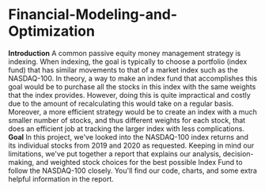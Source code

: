 # Financial-Modeling-and-Optimization

**Introduction**
A common passive equity money management strategy is indexing. When indexing, the goal is typically to choose a portfolio (index fund) that has similar movements to that of a market index such as the NASDAQ-100. In theory, a way to make an index fund that accomplishes this goal would be to purchase all the stocks in this index with the same weights that the index provides. However, doing this is quite impractical and costly due to the amount of recalculating this would take on a regular basis. Moreover, a more efficient strategy would be to create an index with a much smaller number of stocks, and thus different weights for each stock, that does an efficient job at tracking the larger index with less complications.
**Goal**
In this project, we've looked into the NASDAQ-100 index returns and its individual stocks from 2019 and 2020 as requested. Keeping in mind our limitations, we've put together a report that explains our analysis, decision-making, and weighted stock choices for the best possible Index Fund to follow the NASDAQ-100 closely. You'll find our code, charts, and some extra helpful information in the report.
